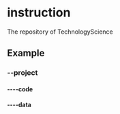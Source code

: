 # instruction
The repository of TechnologyScience
## Example
### --project
#### ----code
#### ----data
